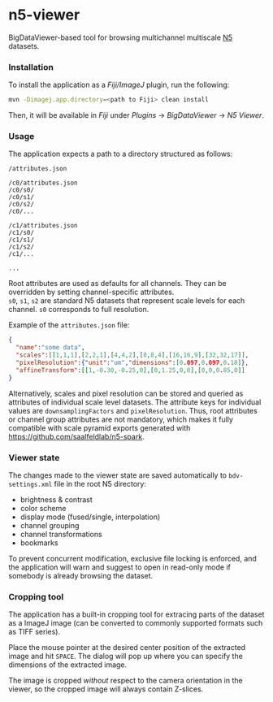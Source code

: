 # n5-viewer
BigDataViewer-based tool for browsing multichannel multiscale [N5](https://github.com/saalfeldlab/n5) datasets.

### Installation
To install the application as a *Fiji/ImageJ* plugin, run the following:
```bash
mvn -Dimagej.app.directory=<path to Fiji> clean install
```
Then, it will be available in *Fiji* under *Plugins* -> *BigDataViewer* -> *N5 Viewer*.

### Usage
The application expects a path to a directory structured as follows:

```
/attributes.json

/c0/attributes.json
/c0/s0/
/c0/s1/
/c0/s2/
/c0/...

/c1/attributes.json
/c1/s0/
/c1/s1/
/c1/s2/
/c1/...

...
```

Root attributes are used as defaults for all channels. They can be overridden by setting channel-specific attributes.<br/>
`s0`, `s1`, `s2` are standard N5 datasets that represent scale levels for each channel. `s0` corresponds to full resolution.

Example of the `attributes.json` file:
```json
{
  "name":"some data",
  "scales":[[1,1,1],[2,2,1],[4,4,2],[8,8,4],[16,16,9],[32,32,17]],
  "pixelResolution":{"unit":"um","dimensions":[0.097,0.097,0.18]},
  "affineTransform":[[1,-0.30,-0.25,0],[0,1.25,0,0],[0,0,0.85,0]]
}
```

Alternatively, scales and pixel resolution can be stored and queried as attributes of individual scale level datasets. The attribute keys for individual values are `downsamplingFactors` and `pixelResolution`. Thus, root attributes or channel group attributes are not mandatory, which makes it fully compatible with scale pyramid exports generated with https://github.com/saalfeldlab/n5-spark.

### Viewer state

The changes made to the viewer state are saved automatically to `bdv-settings.xml` file in the root N5 directory:
* brightness & contrast
* color scheme
* display mode (fused/single, interpolation)
* channel grouping
* channel transformations
* bookmarks

To prevent concurrent modification, exclusive file locking is enforced, and the application will warn and suggest to open in read-only mode if somebody is already browsing the dataset.

### Cropping tool

The application has a built-in cropping tool for extracing parts of the dataset as a ImageJ image (can be converted to commonly supported formats such as TIFF series).

Place the mouse pointer at the desired center position of the extracted image and hit `SPACE`. The dialog will pop up where you can specify the dimensions of the extracted image.

The image is cropped <i>without</i> respect to the camera orientation in the viewer, so the cropped image will always contain Z-slices.
